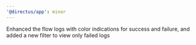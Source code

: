 ```yaml
---
'@directus/app': minor
---
```



Enhanced the flow logs with color indications for success and failure, and added a new filter to view only failed logs

